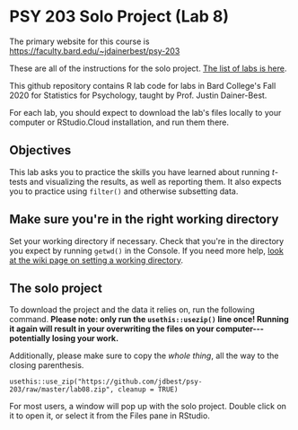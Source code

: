 # PSY 203 Solo Project (Lab 8)

The primary website for this course is <https://faculty.bard.edu/~jdainerbest/psy-203>

These are all of the instructions for the solo project. [The list of labs is here](../../.).

This github repository contains R lab code for labs in Bard College's Fall 2020 for Statistics for Psychology, taught by Prof. Justin Dainer-Best. 

For each lab, you should expect to download the lab's files locally to your computer or RStudio.Cloud installation, and run them there. 

## Objectives

This lab asks you to practice the skills you have learned about running *t*-tests and visualizing the results, as well as reporting them. It also expects you to practice using `filter()` and otherwise subsetting data. 

## Make sure you're in the right working directory

Set your working directory if necessary. Check that you're in the directory you expect by running `getwd()` in the Console. If you need more help, [look at the wiki page on setting a working directory](../../wiki/setting-a-working-directory). 

## The solo project

To download the project and the data it relies on, run the following command. **Please note: only run the `usethis::usezip()` line once! Running it again will result in your overwriting the files on your computer---potentially losing your work.**

Additionally, please make sure to copy the *whole thing*, all the way to the closing parenthesis.

```
usethis::use_zip("https://github.com/jdbest/psy-203/raw/master/lab08.zip", cleanup = TRUE)
```

For most users, a window will pop up with the solo project. Double click on it to open it, or select it from the Files pane in RStudio. 